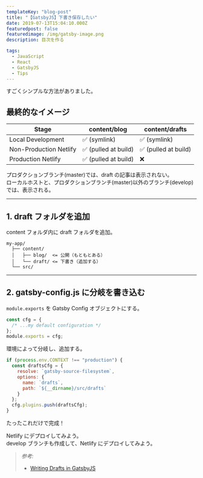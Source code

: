 ```yaml
---
templateKey: "blog-post"
title: "【GatsbyJS】下書き保存したい"
date: 2019-07-13T15:04:10.000Z
featuredpost: false
featuredimage: /img/gatsby-image.png
description: 目次を作る

tags:
  - JavaScript
  - React
  - GatsbyJS
  - Tips
---
```


すごくシンプルな方法がありました。

## 最終的なイメージ

| Stage                  | content/blog         | content/drafts       |
| ---------------------- | -------------------- | -------------------- |
| Local Development      | ✅ (symlink)         | ✅ (symlink)         |
| Non-Production Netlify | ✅ (pulled at build) | ✅ (pulled at build) |
| Production Netlify     | ✅ (pulled at build) | ❌                   |

プロダクションブランチ(master)では、draft の記事は表示されない。  
ローカルホストと、プロダクションブランチ(master)以外のブランチ(develop)では、表示される。

---

## 1. draft フォルダを追加

content フォルダ内に draft フォルダを追加。

```json{3-4}
my-app/
  ├── content/
  │   ├── blog/  <= 公開（もともとある）
  │   └── draft/ <= 下書き（追加する）
  └── src/
```

---

## 2. gatsby-config.js に分岐を書き込む

`module.exports` を Gatsby Config オブジェクトにする。

```javascript
const cfg = {
  /* ...my default configuration */
};
module.exports = cfg;
```

環境によって分岐し、追加する。

```javascript
if (process.env.CONTEXT !== "production") {
  const draftsCfg = {
    resolve: `gatsby-source-filesystem`,
    options: {
      name: `drafts`,
      path: `${__dirname}/src/drafts`
    }
  };
  cfg.plugins.push(draftsCfg);
}
```

たったこれだけで完成！

Netlify にデプロイしてみよう。  
develop ブランチも作成して、Netlify にデプロイしてみよう。

> _参考:_
>
> - [Writing Drafts in GatsbyJS](https://chaseonsoftware.com/gatsby-drafts/)
